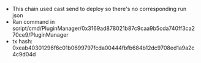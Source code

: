 - This chain used cast send to deploy so there's no corresponding run json
- Ran command in script/cmd/PluginManager/0x3169ad878021b87c9caa9b5cda740ff3ca270ce9/PluginManager
- tx hash: 0xeab40301296f6c01b0699797fcda00444fbfb684b12dc9708ed1a9a2c4c9d04d
